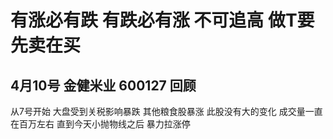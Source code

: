 # 有涨必有跌 有跌必有涨 不可追高 做T要先卖在买

## 4月10号 金健米业 600127 回顾
从7号开始 大盘受到关税影响暴跌 其他粮食股暴涨 此股没有大的变化 成交量一直在百万左右 直到今天小抛物线之后 暴力拉涨停
